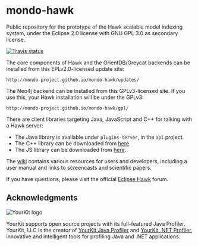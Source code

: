 mondo-hawk
==========

Public repository for the prototype of the Hawk scalable model indexing system, under the Eclipse 2.0 license with GNU GPL 3.0 as secondary license.

[![Travis status](https://api.travis-ci.org/mondo-project/mondo-hawk.svg?branch=master)](https://travis-ci.org/mondo-project/mondo-hawk)

The core components of Hawk and the OrientDB/Greycat backends can be installed from this EPLv2.0-licensed update site:

    http://mondo-project.github.io/mondo-hawk/updates/

The Neo4j backend can be installed from this GPLv3-licensed site. If you use this, your Hawk installation will be under the GPLv3:

    http://mondo-project.github.io/mondo-hawk/gpl/

There are client libraries targeting Java, JavaScript and C++ for talking with a Hawk server:

* The Java library is available under `plugins-server`, in the `api` project.
* The C++ library can be downloaded from [here](https://github.com/mondo-project/mondo-hawk/blob/gh-pages/hawk-thrift-cpp-1.2.0.tar.gz?raw=true).
* The JS library can be downloaded from [here](https://github.com/mondo-project/mondo-hawk/blob/gh-pages/hawk-thrift-js-1.2.0.tar.gz?raw=true).

The [wiki](https://github.com/mondo-project/mondo-hawk/wiki) contains various resources for users and developers, including a user manual and links to screencasts and scientific papers.

If you have questions, please visit the official [Eclipse Hawk](https://www.eclipse.org/forums/index.php/sf/thread/442/sub/0/?SQ=c1bf1ac983010df5037be417b0a8d5a1) forum.

Acknowledgments
---------------

![YourKit logo](yklogo.png)

YourKit supports open source projects with its full-featured Java Profiler. YourKit, LLC is the creator of [YourKit Java Profiler](https://www.yourkit.com/java/profiler/index.jsp) and [YourKit .NET Profiler](https://www.yourkit.com/.net/profiler/index.jsp), innovative and intelligent tools for profiling Java and .NET applications.
